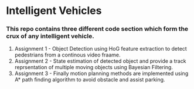 # Intelligent Vehicles

### This repo contains three different code section which form the crux of any intelligent vehicle.
1. Assignment 1 - Object Detection using HoG feature extraction to detect pedestrians from a continous video fraame.
2. Assignment 2 - State estimation of detected object and provide a track reprsentation of multiple moving objects using Bayesian Filtering.
3. Assignment 3 - Finally motion planning methods are implemented using A* path finding algorithm to avoid obstacle and assist parking.
